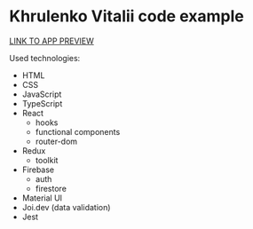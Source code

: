 # Khrulenko Vitalii code example

[LINK TO APP PREVIEW](https://khrulenko.github.io/code_example/)

Used technologies:

- HTML
- CSS
- JavaScript
- TypeScript
- React
  - hooks
  - functional components
  - router-dom
- Redux
  - toolkit
- Firebase
  - auth
  - firestore
- Material UI
- Joi.dev (data validation)
- Jest